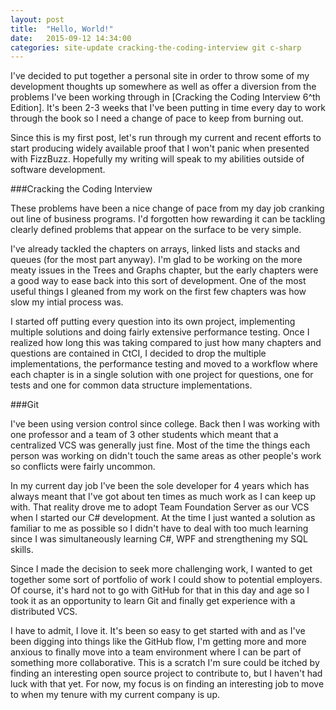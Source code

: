 ```yaml
---
layout: post
title:  "Hello, World!"
date:   2015-09-12 14:34:00
categories: site-update cracking-the-coding-interview git c-sharp
---
```


I've decided to put together a personal site in order to throw some of my development thoughts up somewhere as well as offer a diversion from the problems I've been working through in [Cracking the Coding Interview 6^th Edition]. It's been 2-3 weeks that I've been putting in time every day to work through the book so I need a change of pace to keep from burning out.

Since this is my first post, let's run through my current and recent efforts to start producing widely available proof that I won't panic when presented with FizzBuzz. Hopefully my writing will speak to my abilities outside of software development.

###Cracking the Coding Interview

These problems have been a nice change of pace from my day job cranking out line of business programs. I'd forgotten how rewarding it can be tackling clearly defined problems that appear on the surface to be very simple.

I've already tackled the chapters on arrays, linked lists and stacks and queues (for the most part anyway). I'm glad to be working on the more meaty issues in the Trees and Graphs chapter, but the early chapters were a good way to ease back into this sort of development. One of the most useful things I gleaned from my work on the first few chapters was how slow my intial process was.

I started off putting every question into its own project, implementing multiple solutions and doing fairly extensive performance testing. Once I realized how long this was taking compared to just how many chapters and questions are contained in CtCI, I decided to drop the multiple implementations, the performance testing and moved to a workflow where each chapter is in a single solution with one project for questions, one for tests and one for common data structure implementations.

###Git

I've been using version control since college. Back then I was working with one professor and a team of 3 other students which meant that a centralized VCS was generally just fine. Most of the time the things each person was working on didn't touch the same areas as other people's work so conflicts were fairly uncommon.

In my current day job I've been the sole developer for 4 years which has always meant that I've got about ten times as much work as I can keep up with. That reality drove me to adopt Team Foundation Server as our VCS when I started our C# development. At the time I just wanted a solution as familiar to me as possible so I didn't have to deal with too much learning since I was simultaneously learning C#, WPF and strengthening my SQL skills.

Since I made the decision to seek more challenging work, I wanted to get together some sort of portfolio of work I could show to potential employers. Of course, it's hard not to go with GitHub for that in this day and age so I took it as an opportunity to learn Git and finally get experience with a distributed VCS.

I have to admit, I love it. It's been so easy to get started with and as I've been digging into things like the GitHub flow, I'm getting more and more anxious to finally move into a team environment where I can be part of something more collaborative. This is a scratch I'm sure could be itched by finding an interesting open source project to contribute to, but I haven't had luck with that yet. For now, my focus is on finding an interesting job to move to when my tenure with my current company is up.